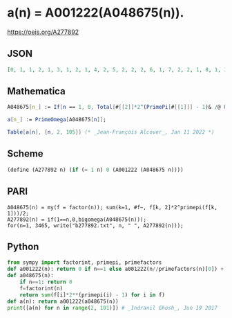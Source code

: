 # a\(n\) \= A001222\(A048675\(n\)\)\.
https://oeis.org/A277892
## JSON
```JSON
[0, 1, 1, 2, 1, 3, 1, 2, 1, 4, 2, 5, 2, 2, 2, 6, 1, 7, 2, 2, 1, 8, 1, 3, 2, 2, 2, 9, 1, 10, 1, 3, 2, 3, 2, 11, 2, 2, 1, 12, 1, 13, 3, 3, 1, 14, 2, 4, 2, 3, 2, 15, 1, 3, 1, 3, 4, 16, 3, 17, 3, 3, 2, 4, 1, 18, 3, 3, 1, 19, 1, 20, 2, 2, 3, 4, 2, 21, 3, 3, 2, 22, 3, 3, 2, 2, 1, 23, 2, 4, 3, 5, 3, 4, 1, 24, 1, 3, 2, 25, 1, 26, 2, 2]
```
## Mathematica
```Mathematica
A048675[n_] := If[n == 1, 0, Total[#[[2]]*2^(PrimePi[#[[1]]] - 1)& /@ FactorInteger[n]]];
```
```Mathematica
a[n_] := PrimeOmega[A048675[n]];
```
```Mathematica
Table[a[n], {n, 2, 105}] (* _Jean-François Alcover_, Jan 11 2022 *)
```
## Scheme
```Scheme
(define (A277892 n) (if (= 1 n) 0 (A001222 (A048675 n))))
```
## PARI
```PARI
A048675(n) = my(f = factor(n)); sum(k=1, #f~, f[k, 2]*2^primepi(f[k, 1]))/2;
A277892(n) = if(1==n,0,bigomega(A048675(n)));
for(n=1, 3465, write("b277892.txt", n, " ", A277892(n)));
```
## Python
```Python
from sympy import factorint, primepi, primefactors
def a001222(n): return 0 if n==1 else a001222(n//primefactors(n)[0]) + 1
def a048675(n):
    if n==1: return 0
    f=factorint(n)
    return sum(f[i]*2**(primepi(i) - 1) for i in f)
def a(n): return a001222(a048675(n))
print([a(n) for n in range(2, 101)]) # _Indranil Ghosh_, Jun 19 2017
```
